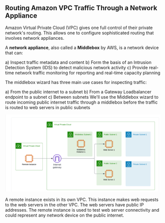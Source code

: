## Routing Amazon VPC Traffic Through a Network Appliance
Amazon Virtual Private Cloud (VPC) gives one full control of their private network's routing. This allows one to configure sophisticated routing that involves network appliances.

A **network appliance**, also called a **Middlebox** by AWS, is a network device that can:

a) Inspect traffic metadata and content
b) Form the basis of an Intrusion Detection System (IDS) to detect malicious network activity
c) Provide real-time network traffic monitoring for reporting and real-time capacity planning

The middlebox wizard has three main use cases for inspecting traffic:

a) From the public internet to a subnet
b) From a Gateway Loadbalancer endpoint to a subnet
c) Between subnets
We'll use the Middlebox wizard to route incoming public internet traffic through a middlebox before the traffic is routed to web servers in public subnets

![routemiddle](https://github.com/Irene890/Images/blob/main/Routemiddle.png)

A remote instance exists in its own VPC. This instance makes web requests to the web servers in the other VPC. The web servers have public IP addresses. The remote instance is used to test web server connectivity and could represent any network device on the public internet.
